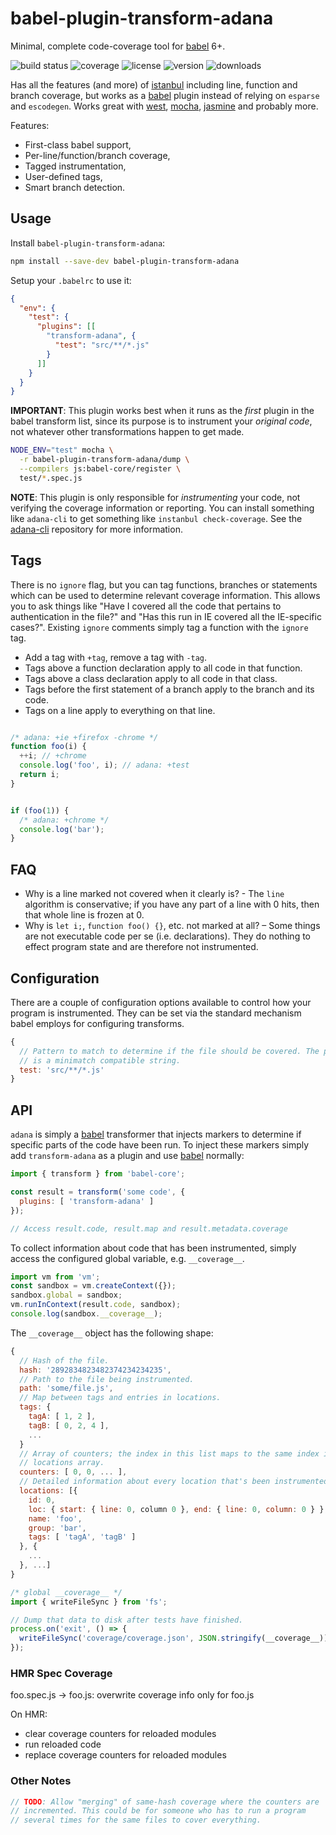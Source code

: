 # babel-plugin-transform-adana

Minimal, complete code-coverage tool for [babel] 6+.

![build status](http://img.shields.io/travis/izaakschroeder/babel-plugin-transform-adana/master.svg?style=flat)
![coverage](http://img.shields.io/coveralls/izaakschroeder/babel-plugin-transform-adana/master.svg?style=flat)
![license](http://img.shields.io/npm/l/babel-plugin-transform-adana.svg?style=flat)
![version](http://img.shields.io/npm/v/babel-plugin-transform-adana.svg?style=flat)
![downloads](http://img.shields.io/npm/dm/babel-plugin-transform-adana.svg?style=flat)

Has all the features (and more) of [istanbul] including line, function and branch coverage, but works as a [babel] plugin instead of relying on `esparse` and `escodegen`. Works great with [west], [mocha], [jasmine] and probably more.

Features:

 * First-class babel support,
 * Per-line/function/branch coverage,
 * Tagged instrumentation,
 * User-defined tags,
 * Smart branch detection.

## Usage

Install `babel-plugin-transform-adana`:

```sh
npm install --save-dev babel-plugin-transform-adana
```

Setup your `.babelrc` to use it:

```json
{
  "env": {
    "test": {
      "plugins": [[
        "transform-adana", {
          "test": "src/**/*.js"
        }
      ]]
    }
  }
}
```

**IMPORTANT**: This plugin works best when it runs as the _first_ plugin in the babel transform list, since its purpose is to instrument your _original code_, not whatever other transformations happen to get made.

```sh
NODE_ENV="test" mocha \
  -r babel-plugin-transform-adana/dump \
  --compilers js:babel-core/register \
  test/*.spec.js
```

**NOTE**: This plugin is only responsible for _instrumenting_ your code, not verifying the coverage information or reporting. You can install something like `adana-cli` to get something like `instanbul check-coverage`. See the [adana-cli] repository for more information.

## Tags

There is no `ignore` flag, but you can tag functions, branches or statements which can be used to determine relevant coverage information. This allows you to ask things like "Have I covered all the code that pertains to authentication in the file?" and "Has this run in IE covered all the IE-specific cases?". Existing `ignore` comments simply tag a function with the `ignore` tag.

 * Add a tag with `+tag`, remove a tag with `-tag`.
 * Tags above a function declaration apply to all code in that function.
 * Tags above a class declaration apply to all code in that class.
 * Tags before the first statement of a branch apply to the branch and its code.
 * Tags on a line apply to everything on that line.

```javascript

/* adana: +ie +firefox -chrome */
function foo(i) {
  ++i; // +chrome
  console.log('foo', i); // adana: +test
  return i;
}


if (foo(1)) {
  /* adana: +chrome */
  console.log('bar');
}
```

## FAQ

 * Why is a line marked not covered when it clearly is? - The `line` algorithm is conservative; if you have any part of a line with 0 hits, then that whole line is frozen at 0.
 * Why is `let i;`, `function foo() {}`, etc. not marked at all? – Some things are not executable code per se (i.e. declarations). They do nothing to effect program state and are therefore not instrumented.

## Configuration

There are a couple of configuration options available to control how your program is instrumented. They can be set via the standard mechanism babel employs for configuring transforms.

```js
{
  // Pattern to match to determine if the file should be covered. The pattern
  // is a minimatch compatible string.
  test: 'src/**/*.js'
}
```

## API

`adana` is simply a [babel] transformer that injects markers to determine if specific parts of the code have been run. To inject these markers simply add `transform-adana` as a plugin and use [babel] normally:

```javascript
import { transform } from 'babel-core';

const result = transform('some code', {
  plugins: [ 'transform-adana' ]
});

// Access result.code, result.map and result.metadata.coverage
```

To collect information about code that has been instrumented, simply access the configured global variable, e.g. `__coverage__`.

```javascript
import vm from 'vm';
const sandbox = vm.createContext({});
sandbox.global = sandbox;
vm.runInContext(result.code, sandbox);
console.log(sandbox.__coverage__);
```

The `__coverage__` object has the following shape:

```javascript
{
  // Hash of the file.
  hash: '2892834823482374234234235',
  // Path to the file being instrumented.
  path: 'some/file.js',
  // Map between tags and entries in locations.
  tags: {
    tagA: [ 1, 2 ],
    tagB: [ 0, 2, 4 ],
    ...
  }
  // Array of counters; the index in this list maps to the same index in the
  // locations array.
  counters: [ 0, 0, ... ],
  // Detailed information about every location that's been instrumented.
  locations: [{
    id: 0,
    loc: { start: { line: 0, column 0 }, end: { line: 0, column: 0 } },
    name: 'foo',
    group: 'bar',
    tags: [ 'tagA', 'tagB' ]
  }, {
    ...
  }, ...]
}
```

```javascript
/* global __coverage__ */
import { writeFileSync } from 'fs';

// Dump that data to disk after tests have finished.
process.on('exit', () => {
  writeFileSync('coverage/coverage.json', JSON.stringify(__coverage__));
});

```

### HMR Spec Coverage

foo.spec.js -> foo.js: overwrite coverage info only for foo.js

On HMR:
- clear coverage counters for reloaded modules
- run reloaded code
- replace coverage counters for reloaded modules

### Other Notes

```js
// TODO: Allow "merging" of same-hash coverage where the counters are
// incremented. This could be for someone who has to run a program
// several times for the same files to cover everything.
```


[babel]: http://babeljs.io
[istanbul]: https://github.com/gotwarlost/istanbul
[mocha]: http://mochajs.org/
[jasmine]: http://jasmine.github.io/
[west]: https://www.github.com/izaakschroeder/west
[lcov]: http://ltp.sourceforge.net/coverage/lcov/geninfo.1.php
[adana-cli]: https://www.github.com/izaakschroeder/adana-cli
